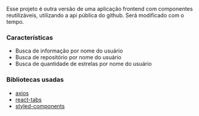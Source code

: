 

Esse projeto é outra versão de uma aplicação frontend com componentes reutilizáveis, utilizando a api pública do github. Será modificado com o tempo.

### Características

- Busca de informação por nome do usuário
- Busca de repositório por nome do usuário
- Busca de quantidade de estrelas por nome do usuário

### Bibliotecas usadas

- [axios](https://www.npmjs.com/package/axios)
- [react-tabs](https://www.npmjs.com/package/react-tabs)
- [styled-components](https://styled-components.com/)